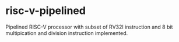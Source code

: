 # risc-v-pipelined
Pipelined RISC-V processor with subset of RV32I instruction and 8 bit multipication and division instruction implemented.
